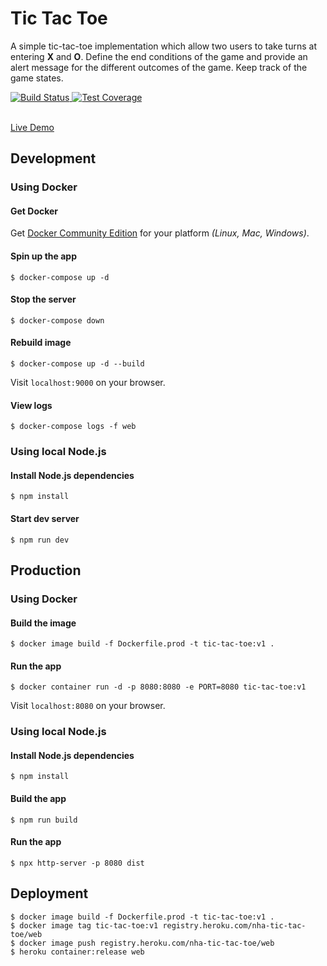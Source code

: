 # Tic Tac Toe
A simple tic-tac-toe implementation which allow two users to take turns at entering **X** and **O**. Define the end conditions of the game and provide an alert message for the different outcomes of the game. Keep track of the game states.

<div align="left">
  <!-- Build Status -->
  <a href="https://travis-ci.org/hdnha11/tic-tac-toe">
    <img src="https://travis-ci.org/hdnha11/tic-tac-toe.svg" alt="Build Status" />
  </a>
  <!-- Test Coverage -->
  <a href="https://coveralls.io/r/hdnha11/tic-tac-toe">
    <img src="https://coveralls.io/repos/github/hdnha11/tic-tac-toe/badge.svg" alt="Test Coverage" />
  </a>
</div>

<br />

[Live Demo](https://nha-tic-tac-toe.herokuapp.com)

## Development

### Using Docker

#### Get Docker

Get [Docker Community Edition](https://www.docker.com/community-edition) for your platform *(Linux, Mac, Windows)*.

#### Spin up the app

```
$ docker-compose up -d
```

#### Stop the server

```
$ docker-compose down
```

#### Rebuild image

```
$ docker-compose up -d --build
```

Visit `localhost:9000` on your browser.

#### View logs

```
$ docker-compose logs -f web
```

### Using local Node.js

#### Install Node.js dependencies

```
$ npm install
```

#### Start dev server

```
$ npm run dev
```

## Production

### Using Docker

#### Build the image

```
$ docker image build -f Dockerfile.prod -t tic-tac-toe:v1 .
```

#### Run the app

```
$ docker container run -d -p 8080:8080 -e PORT=8080 tic-tac-toe:v1
```

Visit `localhost:8080` on your browser.

### Using local Node.js

#### Install Node.js dependencies

```
$ npm install
```

#### Build the app

```
$ npm run build
```

#### Run the app

```
$ npx http-server -p 8080 dist
```

## Deployment

```
$ docker image build -f Dockerfile.prod -t tic-tac-toe:v1 .
$ docker image tag tic-tac-toe:v1 registry.heroku.com/nha-tic-tac-toe/web
$ docker image push registry.heroku.com/nha-tic-tac-toe/web
$ heroku container:release web
```

